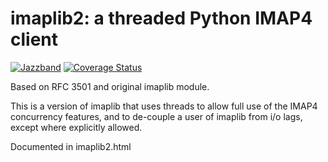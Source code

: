 # imaplib2: a threaded Python IMAP4 client

[![Jazzband](https://jazzband.co/static/img/badge.svg)](https://jazzband.co/)
[![Coverage Status](https://coveralls.io/repos/github/jazzband/imaplib2/badge.svg?branch=master)](https://coveralls.io/github/jazzband/imaplib2?branch=master)

Based on RFC 3501 and original imaplib module.

This is a version of imaplib that uses threads to allow full use of the
IMAP4 concurrency features, and to de-couple a user of imaplib from i/o
lags, except where explicitly allowed.

Documented in imaplib2.html
